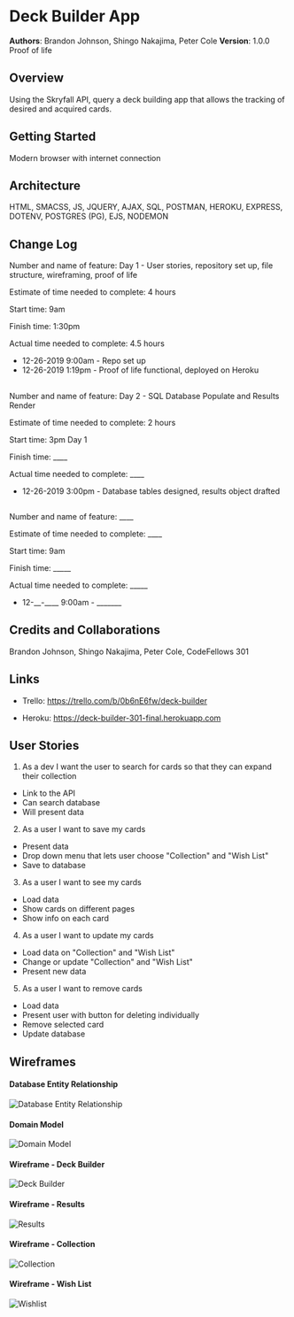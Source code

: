 # Deck Builder App

**Authors**: Brandon Johnson, Shingo Nakajima, Peter Cole
**Version**: 1.0.0 Proof of life

## Overview
Using the Skryfall API, query a deck building app that allows the tracking of desired and acquired cards.

## Getting Started
Modern browser with internet connection

## Architecture
HTML, SMACSS, JS, JQUERY, AJAX, SQL, POSTMAN, HEROKU, EXPRESS, DOTENV, POSTGRES (PG), EJS, NODEMON

## Change Log

Number and name of feature: Day 1 - User stories, repository set up, file structure, wireframing, proof of life

Estimate of time needed to complete: 4 hours

Start time: 9am

Finish time: 1:30pm

Actual time needed to complete: 4.5 hours

- 12-26-2019 9:00am - Repo set up
- 12-26-2019 1:19pm - Proof of life functional, deployed on Heroku

## 

Number and name of feature: Day 2 - SQL Database Populate and Results Render

Estimate of time needed to complete: 2 hours

Start time: 3pm Day 1

Finish time: ____

Actual time needed to complete: ____

- 12-26-2019 3:00pm - Database tables designed, results object drafted

## 

Number and name of feature: ____

Estimate of time needed to complete: ____

Start time: 9am

Finish time: _____

Actual time needed to complete: _____

- 12-__-____ 9:00am - _______

## Credits and Collaborations
Brandon Johnson, Shingo Nakajima, Peter Cole, CodeFellows 301

## Links

* Trello: https://trello.com/b/0b6nE6fw/deck-builder

* Heroku: https://deck-builder-301-final.herokuapp.com

## User Stories

1. As a dev I want the user to search for cards so that they can expand their collection
  * Link to the API
  * Can search database
  * Will present data

2. As a user I want to save my cards
  * Present data
  * Drop down menu that lets user choose "Collection" and "Wish List"
  * Save to database

3. As a user I want to see my cards
  * Load data
  * Show cards on different pages
  * Show info on each card

4. As a user I want to update my cards
  * Load data on "Collection" and "Wish List"
  * Change or update "Collection" and "Wish List"
  * Present new data

5. As a user I want to remove cards
  * Load data
  * Present user with button for deleting individually
  * Remove selected card
  * Update database

## Wireframes

#### Database Entity Relationship
![Database Entity Relationship](https://github.com/SplinterCel3000/deck_builder/blob/peter/assets/db-entity-rel.jpg)

#### Domain Model
![Domain Model](https://github.com/SplinterCel3000/deck_builder/blob/peter/assets/domain-model.jpg)

#### Wireframe - Deck Builder
![Deck Builder](https://github.com/SplinterCel3000/deck_builder/blob/peter/assets/wf-1.jpg)

#### Wireframe - Results
![Results](https://github.com/SplinterCel3000/deck_builder/blob/peter/assets/wf-2.jpg)

#### Wireframe - Collection
![Collection](https://github.com/SplinterCel3000/deck_builder/blob/peter/assets/wf-3.jpg)

#### Wireframe - Wish List
![Wishlist](https://github.com/SplinterCel3000/deck_builder/blob/peter/assets/wf-4.jpg)

